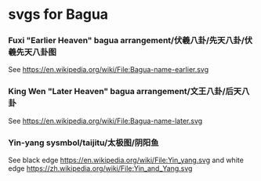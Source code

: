 # svgs for Bagua
### Fuxi "Earlier Heaven" bagua arrangement/伏羲八卦/先天八卦/伏羲先天八卦图 
See <a href="https://en.wikipedia.org/wiki/File:Bagua-name-earlier.svg">
        https://en.wikipedia.org/wiki/File:Bagua-name-earlier.svg
     </a>
### King Wen "Later Heaven" bagua arrangement/文王八卦/后天八卦
See <a href="https://en.wikipedia.org/wiki/File:Bagua-name-later.svg">
        https://en.wikipedia.org/wiki/File:Bagua-name-later.svg
    </a>
### Yin-yang sysmbol/taijitu/太极图/阴阳鱼
See black edge <a href="https://en.wikipedia.org/wiki/File:Yin_yang.svg">
        https://en.wikipedia.org/wiki/File:Yin_yang.svg
    </a>
    and white edge <a href="https://zh.wikipedia.org/wiki/File:Yin_and_Yang.svg">
        https://zh.wikipedia.org/wiki/File:Yin_and_Yang.svg
    </a>

